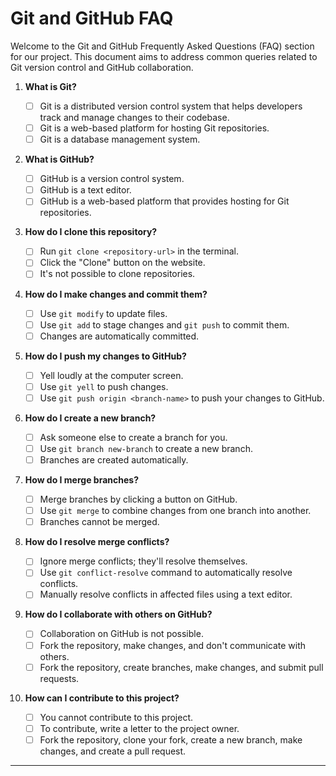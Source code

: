 # Git and GitHub FAQ

Welcome to the Git and GitHub Frequently Asked Questions (FAQ) section for our project. This document aims to address common queries related to Git version control and GitHub collaboration.

1. **What is Git?**

   - [ ] Git is a distributed version control system that helps developers track and manage changes to their codebase.
   - [ ] Git is a web-based platform for hosting Git repositories.
   - [ ] Git is a database management system.

2. **What is GitHub?**

   - [ ] GitHub is a version control system.
   - [ ] GitHub is a text editor.
   - [ ] GitHub is a web-based platform that provides hosting for Git repositories.

3. **How do I clone this repository?**

   - [ ] Run `git clone <repository-url>` in the terminal.
   - [ ] Click the "Clone" button on the website.
   - [ ] It's not possible to clone repositories.

4. **How do I make changes and commit them?**

   - [ ] Use `git modify` to update files.
   - [ ] Use `git add` to stage changes and `git push` to commit them.
   - [ ] Changes are automatically committed.

5. **How do I push my changes to GitHub?**

   - [ ] Yell loudly at the computer screen.
   - [ ] Use `git yell` to push changes.
   - [ ] Use `git push origin <branch-name>` to push your changes to GitHub.

6. **How do I create a new branch?**

   - [ ] Ask someone else to create a branch for you.
   - [ ] Use `git branch new-branch` to create a new branch.
   - [ ] Branches are created automatically.

7. **How do I merge branches?**

   - [ ] Merge branches by clicking a button on GitHub.
   - [ ] Use `git merge` to combine changes from one branch into another.
   - [ ] Branches cannot be merged.

8. **How do I resolve merge conflicts?**

   - [ ] Ignore merge conflicts; they'll resolve themselves.
   - [ ] Use `git conflict-resolve` command to automatically resolve conflicts.
   - [ ] Manually resolve conflicts in affected files using a text editor.

9. **How do I collaborate with others on GitHub?**

   - [ ] Collaboration on GitHub is not possible.
   - [ ] Fork the repository, make changes, and don't communicate with others.
   - [ ] Fork the repository, create branches, make changes, and submit pull requests.

10. **How can I contribute to this project?**

    - [ ] You cannot contribute to this project.
    - [ ] To contribute, write a letter to the project owner.
    - [ ] Fork the repository, clone your fork, create a new branch, make changes, and create a pull request.

---

